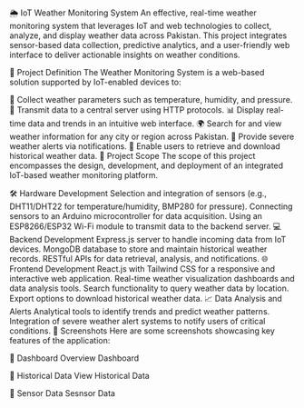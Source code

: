 🌦️ IoT Weather Monitoring System
An effective, real-time weather monitoring system that leverages IoT and web technologies to collect, analyze, and display weather data across Pakistan. This project integrates sensor-based data collection, predictive analytics, and a user-friendly web interface to deliver actionable insights on weather conditions.

📌 Project Definition
The Weather Monitoring System is a web-based solution supported by IoT-enabled devices to:

📡 Collect weather parameters such as temperature, humidity, and pressure.
🔗 Transmit data to a central server using HTTP protocols.
📊 Display real-time data and trends in an intuitive web interface.
🌍 Search for and view weather information for any city or region across Pakistan.
🚨 Provide severe weather alerts via notifications.
📂 Enable users to retrieve and download historical weather data.
🔭 Project Scope
The scope of this project encompasses the design, development, and deployment of an integrated IoT-based weather monitoring platform.

🛠️ Hardware Development
Selection and integration of sensors (e.g., DHT11/DHT22 for temperature/humidity, BMP280 for pressure).
Connecting sensors to an Arduino microcontroller for data acquisition.
Using an ESP8266/ESP32 Wi-Fi module to transmit data to the backend server.
💻 Backend Development
Express.js server to handle incoming data from IoT devices.
MongoDB database to store and maintain historical weather records.
RESTful APIs for data retrieval, analysis, and notifications.
🌐 Frontend Development
React.js with Tailwind CSS for a responsive and interactive web application.
Real-time weather visualization dashboards and data analysis tools.
Search functionality to query weather data by location.
Export options to download historical weather data.
📈 Data Analysis and Alerts
Analytical tools to identify trends and predict weather patterns.
Integration of severe weather alert systems to notify users of critical conditions.
📸 Screenshots
Here are some screenshots showcasing key features of the application:

🔹 Dashboard Overview
Dashboard

🔹 Historical Data View
Historical Data

🔹 Sensor Data
Sesnsor Data

